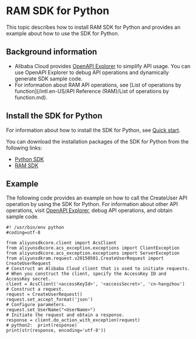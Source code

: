 # RAM SDK for Python

This topic describes how to install RAM SDK for Python and provides an example about how to use the SDK for Python.

## Background information

-   Alibaba Cloud provides [OpenAPI Explorer](https://api.aliyun.com/) to simplify API usage. You can use OpenAPI Explorer to debug API operations and dynamically generate SDK sample code.
-   For information about RAM API operations, see [List of operations by function](/intl.en-US/API Reference (RAM)/List of operations by function.md).

## Install the SDK for Python

For information about how to install the SDK for Python, see [Quick start]().

You can download the installation packages of the SDK for Python from the following links:

-   [Python SDK](https://pypi.python.org/pypi/aliyun-python-sdk-core)
-   [RAM SDK](https://pypi.python.org/pypi/aliyun-python-sdk-ram)

## Example

The following code provides an example on how to call the CreateUser API operation by using the SDK for Python. For information about other API operations, visit [OpenAPI Explorer](https://api.aliyun.com/), debug API operations, and obtain sample code.

```
#! /usr/bin/env python
#coding=utf-8

from aliyunsdkcore.client import AcsClient
from aliyunsdkcore.acs_exception.exceptions import ClientException
from aliyunsdkcore.acs_exception.exceptions import ServerException
from aliyunsdkram.request.v20150501.CreateUserRequest import CreateUserRequest
# Construct an Alibaba Cloud client that is used to initiate requests.
# When you construct the client, specify the AccessKey ID and AccessKey secret.
client = AcsClient('<accessKeyId>', '<accessSecret>', 'cn-hangzhou')
# Construct a request.
request = CreateUserRequest()
request.set_accept_format('json')
# Configure parameters.
request.set_UserName("<UserName>")
# Initiate the request and obtain a response.
response = client.do_action_with_exception(request)
# python2:  print(response)
print(str(response, encoding='utf-8'))
            
```

